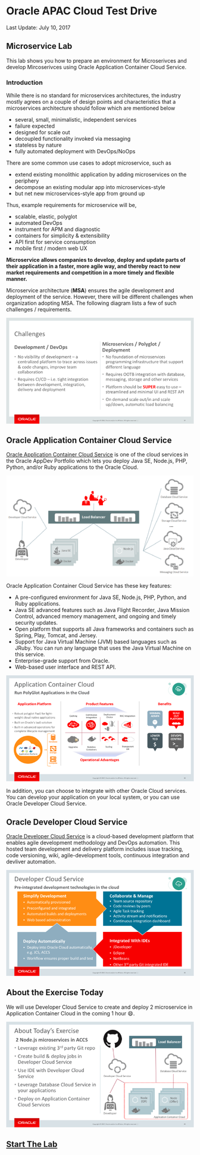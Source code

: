 # Oracle APAC Cloud Test Drive

Last Update: July 10, 2017

## Microservice Lab

This lab shows you how to prepare an environment for Microserivces and develop Mircoserivces using Oracle Application Container Cloud Service.

### Introduction

While there is no standard for microservices architectures, the industry mostly agrees on a couple of design points and characteristics that a microservices architecture should follow which are mentioned below

- several, small, minimalistic, independent services
- failure expected
- designed for scale out
- decoupled functionality invoked via messaging
- stateless by nature
- fully automated deployment with DevOps/NoOps

There are some common use cases to adopt microservice, such as

- extend existing monolithic application by adding microservices on the periphery
- decompose an existing modular app into microservices-style
- but net new microservices-style app from ground up

Thus, example requirements for microservice will be,

- scalable, elastic, polyglot
- automated DevOps
- instrument for APM and diagnostic
- containers for simplicity & extensibility
- API first for service consumption
- mobile first / modern web UX  

**Microservice allows companies to develop, deploy and update parts of their application in a faster, more agile way, and thereby react to new market requirements and competition in a more timely and flexible manner.**

Microservice architecture (**MSA**) ensures the agile development and deployment of the service. However, there will be different challenges when organization adopting MSA. The following diagram lists a few of such challenges / requirements.

![](images/000.challenges.png)

## Oracle Application Container Cloud Service

[Oracle Application Container Cloud Service](https://cloud.oracle.com/en_US/application-container-cloud) is one of the cloud services in the Oracle AppDev Portfolio which lets you deploy Java SE, Node.js, PHP, Python, and/or Ruby applications to the Oracle Cloud.   

![](images/000.architecture.png)

Oracle Application Container Cloud Service has these key features:

- A pre-configured environment for Java SE, Node.js, PHP, Python, and Ruby applications.
- Java SE advanced features such as Java Flight Recorder, Java Mission Control, advanced memory management, and ongoing and timely security updates.
- Open platform that supports all Java frameworks and containers such as Spring, Play, Tomcat, and Jersey.
- Support for Java Virtual Machine (JVM) based languages such as JRuby. You can run any language that uses the Java Virtual Machine on this service.
- Enterprise-grade support from Oracle.
- Web-based user interface and REST API.

![](images/000.accs.png)

In addition, you can choose to integrate with other Oracle Cloud services. You can develop your application on your local system, or you can use Oracle Developer Cloud Service.

## Oracle Developer Cloud Service

[Oracle Developer Cloud Service](https://cloud.oracle.com/en_US/application-container-cloud) is a cloud-based development platform that enables agile development methodology and DevOps automation. This hosted team development and delivery platform includes issue tracking, code versioning, wiki, agile-development tools, continuous integration and devliver automation.

![](images/000.devcs.png)

## About the Exercise Today

We will use Developer Cloud Service to create and deploy 2 microservice in Application Container Cloud in the coming 1 hour :smile:.

![](images/000.lab.png)   

## [Start The Lab](MicroservicesLab.md)

